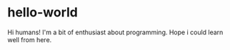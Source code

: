 # hello-world

Hi humans!
I'm a bit of enthusiast about programming. Hope i could learn well from here.
